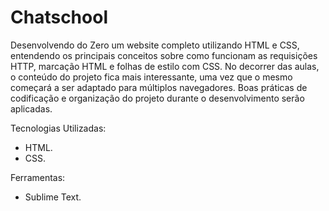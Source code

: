 # Chatschool
Desenvolvendo do Zero um website completo utilizando HTML e CSS, entendendo os principais conceitos sobre como funcionam as requisições HTTP, marcação HTML e folhas de estilo com CSS.
No decorrer das aulas, o conteúdo do projeto fica mais interessante, uma vez que o mesmo começará a ser adaptado para múltiplos navegadores. Boas práticas de codificação e organização do projeto durante o desenvolvimento serão aplicadas.

Tecnologias Utilizadas:
- HTML.
- CSS.

Ferramentas:
- Sublime Text.